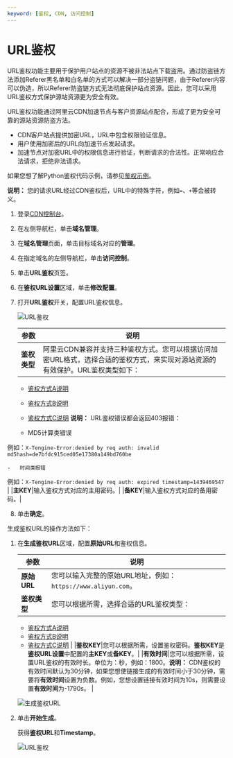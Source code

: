 ```yaml
---
keyword: [鉴权, CDN, 访问控制]
---
```


# URL鉴权

URL鉴权功能主要用于保护用户站点的资源不被非法站点下载盗用。通过防盗链方法添加Referer黑名单和白名单的方式可以解决一部分盗链问题，由于Referer内容可以伪造，所以Referer防盗链方式无法彻底保护站点资源。因此，您可以采用URL鉴权方式保护源站资源更为安全有效。

URL鉴权功能通过阿里云CDN加速节点与客户资源站点配合，形成了更为安全可靠的源站资源防盗方法。

-   CDN客户站点提供加密URL，URL中包含权限验证信息。
-   用户使用加密后的URL向加速节点发起请求。
-   加速节点对加密URL中的权限信息进行验证，判断请求的合法性。正常响应合法请求，拒绝非法请求。

如果您想了解Python鉴权代码示例，请参见[鉴权示例](/intl.zh-CN/域名管理/访问控制/URL鉴权配置/鉴权示例.md)。

**说明：** 您的请求URL经过CDN鉴权后，URL中的特殊字符，例如`=`、`+`等会被转义。

1.  登录[CDN控制台](https://cdn.console.aliyun.com)。

2.  在左侧导航栏，单击**域名管理**。

3.  在**域名管理**页面，单击目标域名对应的**管理**。

4.  在指定域名的左侧导航栏，单击**访问控制**。

5.  单击**URL鉴权**页签。

6.  在**鉴权URL设置**区域，单击**修改配置**。

7.  打开**URL鉴权**开关，配置URL鉴权信息。

    ![URL鉴权](https://static-aliyun-doc.oss-accelerate.aliyuncs.com/assets/img/zh-CN/9731090261/p64280.png)

    |参数|说明|
    |--|--|
    |**鉴权类型**|阿里云CDN兼容并支持三种鉴权方式。您可以根据访问加密URL格式，选择合适的鉴权方式，来实现对源站资源的有效保护。URL鉴权类型如下：

    -   [鉴权方式A说明](/intl.zh-CN/域名管理/访问控制/URL鉴权配置/鉴权方式A说明.md)
    -   [鉴权方式B说明](/intl.zh-CN/域名管理/访问控制/URL鉴权配置/鉴权方式B说明.md)
    -   [鉴权方式C说明](/intl.zh-CN/域名管理/访问控制/URL鉴权配置/鉴权方式C说明.md)
**说明：** URL鉴权错误都会返回403报错：

    -   MD5计算类错误

例如：`X-Tengine-Error:denied by req auth: invalid md5hash=de7bfdc915ced05e17380a149bd760be`

    -   时间类报错

例如：`X-Tengine-Error:denied by req auth: expired timestamp=1439469547` |
    |**主KEY**|输入鉴权方式对应的主用密码。|
    |**备KEY**|输入鉴权方式对应的备用密码。|

8.  单击**确定**。


生成鉴权URL的操作方法如下：

1.  在**生成鉴权URL**区域，配置**原始URL**和鉴权信息。

    |参数|说明|
    |--|--|
    |**原始URL**|您可以输入完整的原始URL地址，例如：`https://www.aliyun.com`。|
    |**鉴权类型**|您可以根据所需，选择合适的URL鉴权类型：

    -   [鉴权方式A说明](/intl.zh-CN/域名管理/访问控制/URL鉴权配置/鉴权方式A说明.md)
    -   [鉴权方式B说明](/intl.zh-CN/域名管理/访问控制/URL鉴权配置/鉴权方式B说明.md)
    -   [鉴权方式C说明](/intl.zh-CN/域名管理/访问控制/URL鉴权配置/鉴权方式C说明.md) |
    |**鉴权KEY**|您可以根据所需，设置鉴权密码。**鉴权KEY**是**鉴权URL设置**中配置的**主KEY**或**备KEY**。|
    |**有效时间**|您可以根据所需，设置URL鉴权的有效时长。单位为：秒，例如：1800。**说明：** CDN鉴权的有效时间默认为30分钟，如果您想使链接生成的有效时间小于30分钟，需要将**有效时间**设置为负数。例如，您想设置链接有效时间为10s，则需要设置**有效时间**为-1790s。 |

    ![生成鉴权URL](https://static-aliyun-doc.oss-accelerate.aliyuncs.com/assets/img/zh-CN/4798068951/p64282.png)

2.  单击**开始生成**。

    获得**鉴权URL**和**Timestamp**。

    ![URL鉴权](https://static-aliyun-doc.oss-accelerate.aliyuncs.com/assets/img/zh-CN/4798068951/p50938.png)


